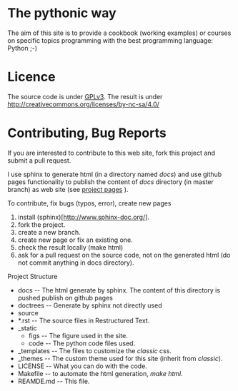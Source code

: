 # The pythonic way

The aim of this site is to provide a cookbook (working examples)
or courses on specific topics programming with the best programming language: Python ;-)

# Licence

The source code is under [GPLv3](https://www.gnu.org/licenses/gpl-3.0.en.html).
The result is under http://creativecommons.org/licenses/by-nc-sa/4.0/

# Contributing, Bug Reports

If you are interested to contribute to this web site, fork this project and submit a pull request.

I use sphinx to generate html (in a directory named *docs*) and use github pages functionality
to publish the content of *docs* directory (in master branch) as web site (see
[project pages](https://help.github.com/articles/user-organization-and-project-pages/) ).

To contribute, fix bugs (typos, error), create new pages

 1. install (sphinx)[http://www.sphinx-doc.org/].
 2. fork the project.
 3. create a new branch.
 3. create new page or fix an existing one.
 4. check the result locally (make html)
 5. ask for a pull request on the source code, not on the generated html (do not commit anything in docs directory).

Project Structure

* docs -- The html generate by sphinx. The content of this directory is pushed publish on github pages
* doctrees -- Generate by sphinx not directly used
* source
 * *.rst -- The source files in Restructured Text.
 * _static
    * figs -- The figure used in the site.
    * code -- The python code files used.
 * _templates -- The files to customize the *classic* css.
 * _themes -- The custom theme used for this site (inherit from *classic*).
* LICENSE -- What you can do with the code.
* Makefile -- to automate the html generation, *make html*.
* REAMDE.md -- This file.

